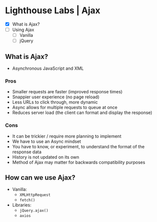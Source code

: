 # Lighthouse Labs | Ajax

* [X] What is Ajax?
* [ ] Using Ajax
    * [ ] Vanilla
    * [ ] jQuery

## What is Ajax?

* Asynchronous JavaScript and XML

### Pros

* Smaller requests are faster (improved response times)
* Snappier user experience (no page reload)
* Less URLs to click through, more dynamic
* Async allows for multiple requests to queue at once
* Reduces server load (the client can format and display the response)

### Cons

* It can be trickier / require more planning to implement
* We have to use an Async mindset
* You have to know, or experiment, to understand the format of the response data
* History is not updated on its own
* Method of Ajax may matter for backwards compatibility purposes

## How can we use Ajax?

* Vanilla:
    * `XMLHttpRequest`
    * `fetch()`
* Libraries:
    * `jQuery.ajax()`
    * `axios`
